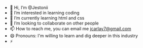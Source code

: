 - 👋 Hi, I’m @Jestonii
- 👀 I’m interested in learning coding
- 🌱 I’m currently learning html and css
- 💞️ I’m looking to collaborate on other people
- 📫 How to reach me, you can email me jcarlay7@gmail.com
- 😄 Pronouns: I'm willing to learn and dig deeper in this industry
- ⚡ 

<!---
Jestonii/Jestonii is a ✨ special ✨ repository because its `README.md` (this file) appears on your GitHub profile.
You can click the Preview link to take a look at your changes.
--->
